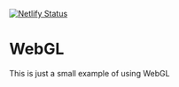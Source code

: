 [![Netlify Status](https://api.netlify.com/api/v1/badges/21f18900-9ec9-4ad7-a17b-c8d015b21c9b/deploy-status)](https://app.netlify.com/sites/peaceful-austin-65d230/deploys)

# WebGL
This is just a small example of using WebGL
